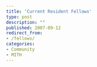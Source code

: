 ```yaml
---
title: 'Current Resident Fellows'
type: post
description: ""
published: 2007-09-12
redirect_from: 
- /fellows/
categories:
- Community
- MITH
---
```


